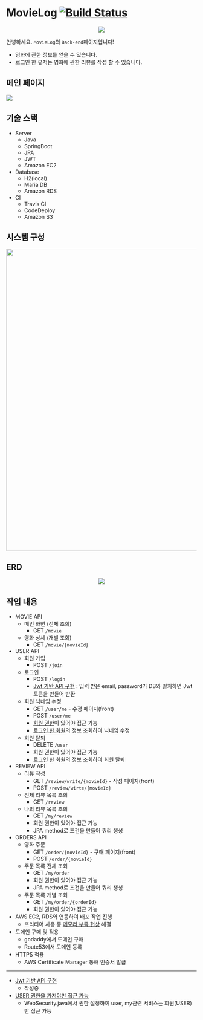 # MovieLog [![Build Status](https://app.travis-ci.com/movielog/movielog-server.svg?branch=main)](https://app.travis-ci.com/movielog/movielog-server)

<div align="center">
<img src="https://user-images.githubusercontent.com/13285280/183861381-564dba9d-440a-4a42-b2fa-1cbb8b1fd7b0.png">
</div>

안녕하세요. `MovieLog`의 `Back-end`페이지입니다!
- 영화에 관한 정보를 얻을 수 있습니다.
- 로그인 한 유저는 영화에 관한 리뷰를 작성 할 수 있습니다.


## 메인 페이지
<img src="https://user-images.githubusercontent.com/13285280/183862325-1054a624-4ff3-498d-8ba1-8906ba9e6257.png">


## 기술 스택
- Server
  - Java 
  - SpringBoot
  - JPA
  - JWT
  - Amazon EC2
- Database
  - H2(local)
  - Maria DB
  - Amazon RDS
- CI
  - Travis CI
  - CodeDeploy
  - Amazon S3

## 시스템 구성
<div align="center">
<img src="https://user-images.githubusercontent.com/13285280/190374482-29d14be8-2058-456c-b2a7-7fef25002ab3.png" width="800">
</div>

## ERD
<div align="center">
<img src="https://user-images.githubusercontent.com/13285280/184073301-efcd484a-63f7-4cb0-8563-985aafe25074.png">
</div>


## 작업 내용
- MOVIE API
  - 메인 화면 (전체 조회)
    - GET `/movie`
  - 영화 상세 (개별 조회)
    - GET `/movie/{movieId}`
- USER API
  - 회원 가입
    - POST `/join`
  - 로그인
    - POST `/login`
    - [Jwt 기반 API 구현](#jwt) : 입력 받은 email, password가 DB와 일치하면 Jwt 토큰을 만들어 반환
  - 회원 닉네임 수정
    - GET `/user/me` - 수정 페이지(front)
    - POST `/user/me`
    - [회원 권한](#user)이 있어야 접근 가능
    - [로그인 한 회원](#login-user)의 정보 조회하여 닉네임 수정
  - 회원 탈퇴
    - DELETE `/user`
    - 회원 권한이 있어야 접근 가능
    - 로그인 한 회원의 정보 조회하여 회원 탈퇴
- REVIEW API
  - 리뷰 작성
    - GET `/review/write/{movieId}` - 작성 페이지(front)
    - POST `/review/wirte/{movieId}`
  - 전체 리뷰 목록 조회
    - GET `/review`
  - 나의 리뷰 목록 조회
    - GET `/my/review`
    - 회원 권한이 있어야 접근 가능
    - JPA method로 조건을 만들어 쿼리 생성
- ORDERS API
  - 영화 주문
    - GET `/order/{movieId}` - 구매 페이지(front)
    - POST `/order/{movieId}`
  - 주문 목록 전체 조회
    - GET `/my/order`
    - 회원 권한이 있어야 접근 가능
    - JPA method로 조건을 만들어 쿼리 생성
  - 주문 목록 개별 조회
    - GET `/my/order/{orderId}`
    - 회원 권한이 있어야 접근 가능
- AWS EC2, RDS와 연동하여 배포 작업 진행
  - 프리티어 사용 중 [메모리 부족 현상](#memory) 해결
- 도메인 구매 및 적용
  - godaddy에서 도메인 구매
  - Route53에서 도메인 등록
- HTTPS 적용
  - AWS Certificate Manager 통해 인증서 발급

---
- [Jwt 기반 API 구현](#jwt)
  - 작성중
- [USER 권한을 가져야만 접근 가능](#user)
  - WebSecurity.java에서 권한 설정하여 user, my관련 서비스는 회원(USER)만 접근 가능
 